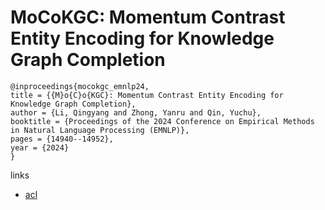 # MoCoKGC: Momentum Contrast Entity Encoding for Knowledge Graph Completion

```
@inproceedings{mocokgc_emnlp24,
title = {{M}o{C}o{KGC}: Momentum Contrast Entity Encoding for Knowledge Graph Completion},
author = {Li, Qingyang and Zhong, Yanru and Qin, Yuchu},
booktitle = {Proceedings of the 2024 Conference on Empirical Methods in Natural Language Processing (EMNLP)},
pages = {14940--14952},
year = {2024}
}
```

links
- [acl](https://aclanthology.org/2024.emnlp-main.832)
